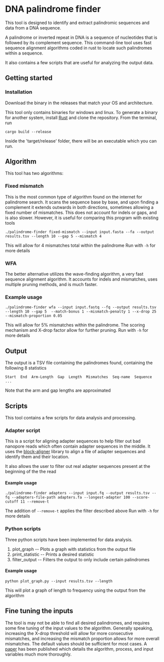 # DNA palindrome finder
This tool is designed to identify and extract palindromic sequences and data from a DNA sequence. 

A palindrome or inverted repeat in DNA is a sequence of nucleotides that is followed by its complement sequence.
This command-line tool uses fast sequence alignment algorithms coded in rust to locate such palindromes within a sequence.

It also contains a few scripts that are useful for analyzing the output data.

## Getting started
### Installation
Download the binary in the releases that match your OS and architecture.

This tool only contains binaries for windows and linux. To generate a binary for another system,
install [Rust](https://www.rust-lang.org/tools/install) and clone the repository.
From the terminal, run 
```
cargo build --release
```
Inside the 'target/release' folder, there will be an executable which you can run.


## Algorithm
This tool has two algorithms:

### Fixed mismatch
This is the most common type of algorithm found on the internet for palindrome search.
It scans the sequence base by base, and upon finding a complement it extends outwards in both directions, sometimes allowing a fixed number of mismatches.
This does not account for indels or gaps, and is also slower. However, it is useful for comparing this program with existing tools

```
./palindrome-finder fixed-mismatch --input input.fasta --fa --output results.tsv --length 10 --gap 5 --mismatch 4
```
This will allow for 4 mismatches total within the palindrome
Run with `-h` for more details

### WFA
The better alternative utilizes the wave-finding algorithm, a very fast sequence alignment algorithm.
It accounts for indels and mismatches, uses multiple pruning methods, and is much faster.

### Example usage
```
./palindrome-finder wfa --input input.fastq --fq --output results.tsv --length 10 --gap 5  --match-bonus 1 --mismatch-penalty 1 --x-drop 25 --mismatch-proportion 0.05
```
This will allow for 5% mismatches within the palindrome. The scoring mechanism and X-drop factor allow for further pruning. Run with `-h` for more details

## Output
The output is a TSV file containing the palindromes found, containing the following 8 statistics
```
Start  End  Arm-Length  Gap  Length  Mismatches  Seq-name  Sequence
...
```
Note that the arm and gap lengths are approximated


## Scripts
This tool contains a few scripts for data analysis and processing. 

### Adapter script
This is a script for aligning adapter sequences to help filter out bad nanopore reads which often contain adapter sequences in the middle. It uses the [block-aligner](https://github.com/Daniel-Liu-c0deb0t/block-aligner) library to align a file of adapter sequences and identify them and their location.

It also allows the user to filter out real adapter sequences present at the beginning of the the read

#### Example usage 
```
./palindrome-finder adapters --input input.fq --output results.tsv --fq --adapters-file-path adapters.fa --longest-adapter 100 --score-cutoff 11 --remove-t
```
The addition of `--remove-t` applies the filter described above
Run with `-h` for more details

### Python scripts

Three python scripts have been implemented for data analysis. 

1. plot_graph -- Plots a graph with statistics from the output file
2. print_statistic -- Prints a desired statistic
3. filter_output -- Filters the output to only include certain palindromes

#### Example usage
```
python plot_graph.py --input results.tsv --length
```
This will plot a graph of length to frequency using the output from the algorithm

## Fine tuning the inputs 
The tool is may not be able to find all desired palindromes, and requires some fine tuning of the input values to the algorithm. 
Generally speaking, increasing the X-drop threshold will allow for more consecutive mismatches, and increasing the mismatch proportion allows for more overall mismatches. The default values should be sufficient for most cases.
A [paper](https://figshare.com/articles/journal_contribution/A_NOVEL_ALGORITHMFOR_DETECTION_OF_PALINDROME_DNA/27897300?file=50772369) has been published which details the algorithm, process, and input variables much more thoroughly.
